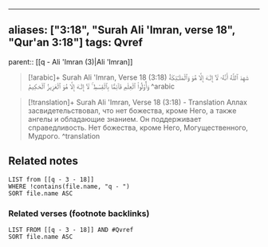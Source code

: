 
---
aliases: ["3:18", "Surah Ali 'Imran, verse 18", "Qur'an 3:18"]
tags: Qvref
---

parent:: [[q - Ali 'Imran (3)|Ali 'Imran]]

> [!arabic]+ Surah Ali 'Imran, Verse 18 (3:18)
> <span class="quran-arabic">شَهِدَ ٱللَّهُ أَنَّهُۥ لَآ إِلَـٰهَ إِلَّا هُوَ وَٱلْمَلَـٰٓئِكَةُ وَأُو۟لُوا۟ ٱلْعِلْمِ قَآئِمًۢا بِٱلْقِسْطِ ۚ لَآ إِلَـٰهَ إِلَّا هُوَ ٱلْعَزِيزُ ٱلْحَكِيمُ</span>
^arabic

> [!translation]+ Surah Ali 'Imran, Verse 18 (3:18) - Translation
> Аллах засвидетельствовал, что нет божества, кроме Него, а также ангелы и обладающие знанием. Он поддерживает справедливость. Нет божества, кроме Него, Могущественного, Мудрого.
^translation



## Related notes
```dataview
LIST from [[q - 3 - 18]]
WHERE !contains(file.name, "q - ")
SORT file.name ASC
```

### Related verses (footnote backlinks)
```dataview
LIST FROM [[q - 3 - 18]] AND #Qvref
SORT file.name ASC
```

